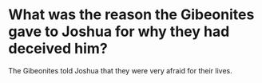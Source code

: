 # What was the reason the Gibeonites gave to Joshua for why they had deceived him?

The Gibeonites told Joshua that they were very afraid for their lives.

